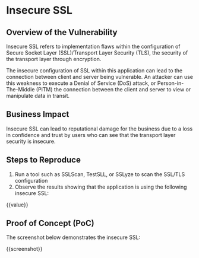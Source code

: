 # Insecure SSL

## Overview of the Vulnerability

Insecure SSL refers to implementation flaws within the configuration of Secure Socket Layer (SSL)/Transport Layer Security (TLS), the security of the transport layer through encryption.

The insecure configuration of  SSL within this application can lead to the connection between client and server being vulnerable. An attacker can use this weakness to execute a Denial of Service (DoS) attack, or Person-in-The-Middle (PiTM) the connection between the client and server to view or manipulate data in transit.

## Business Impact

Insecure SSL can lead to reputational damage for the business due to a loss in confidence and trust by users who can see that the transport layer security is insecure. 

## Steps to Reproduce

1. Run a tool such as SSLScan, TestSLL, or SSLyze to scan the SSL/TLS configuration
1. Observe the results showing that the application is using the following insecure SSL:

{{value}}

## Proof of Concept (PoC)

The screenshot below demonstrates the insecure SSL:

{{screenshot}}
